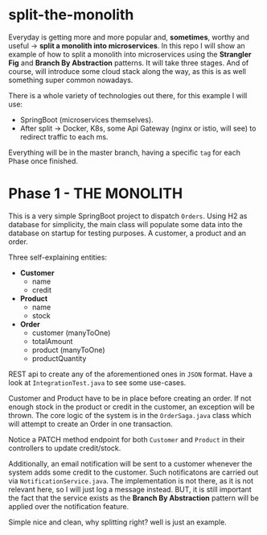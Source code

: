 # split-the-monolith
Everyday is getting more and more popular and, **sometimes**, worthy and useful -> **split a monolith into microservices**. In this repo I will show an example of how to split a monolith into microservices using the **Strangler Fig** and **Branch By Abstraction** patterns. It will take three stages. And of course, will introduce some cloud stack along the way, as this is as well something super common nowadays.

There is a whole variety of technologies out there, for this example I will use:
 - SpringBoot (microservices themselves).
 - After split -> Docker, K8s, some Api Gateway (nginx or istio, will see) to redirect traffic to each ms.

Everything will be in the master branch, having a specific `tag` for each Phase once finished.

# Phase 1 - THE MONOLITH
This is a very simple SpringBoot project to dispatch `Orders`. Using H2 as database for simplicity, the main class will populate some data into the database on startup for testing purposes. A customer, a product and an order.

Three self-explaining entities:
 - **Customer**
   - name
   - credit
 - **Product**
   - name
   - stock
 - **Order**
   - customer (manyToOne)
   - totalAmount
   - product (manyToOne)
   - productQuantity

REST api to create any of the aforementioned ones in `JSON` format. Have a look at `IntegrationTest.java` to see some use-cases.

Customer and Product have to be in place before creating an order. If not enough stock in the product or credit in the customer, an exception will be thrown. The core logic of the system is in the `OrderSaga.java` class which will attempt to create an Order in one transaction.

Notice a PATCH method endpoint for both `Customer` and `Product` in their controllers to update credit/stock.

Additionally, an email notification will be sent to a customer whenever the system adds some credit to the customer. Such notificatons are carried out via `NotificationService.java`. The implementation is not there, as it is not relevant here, so I will just log a message instead. BUT, it is still important the fact that the service exists as the **Branch By Abstraction** pattern will be applied over the notification feature.

Simple nice and clean, why splitting right? well is just an example.